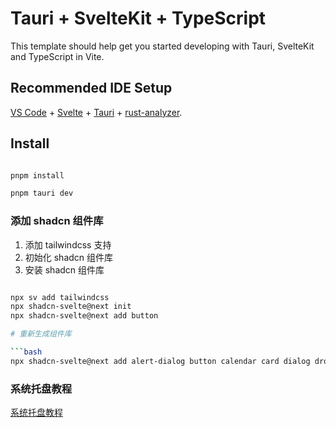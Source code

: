 # Tauri + SvelteKit + TypeScript

This template should help get you started developing with Tauri, SvelteKit and TypeScript in Vite.

## Recommended IDE Setup

[VS Code](https://code.visualstudio.com/) + [Svelte](https://marketplace.visualstudio.com/items?itemName=svelte.svelte-vscode) + [Tauri](https://marketplace.visualstudio.com/items?itemName=tauri-apps.tauri-vscode) + [rust-analyzer](https://marketplace.visualstudio.com/items?itemName=rust-lang.rust-analyzer).

## Install

```bash

pnpm install

pnpm tauri dev

```

### 添加 shadcn 组件库

1. 添加 tailwindcss 支持
2. 初始化 shadcn 组件库
3. 安装 shadcn 组件库

```bash

npx sv add tailwindcss
npx shadcn-svelte@next init
npx shadcn-svelte@next add button

# 重新生成组件库

```bash
npx shadcn-svelte@next add alert-dialog button calendar card dialog dropdown-menu form input label popover resizable select separator tabs tooltip
```

### 系统托盘教程

[系统托盘教程](https://v2.tauri.app/zh-cn/learn/system-tray/)

